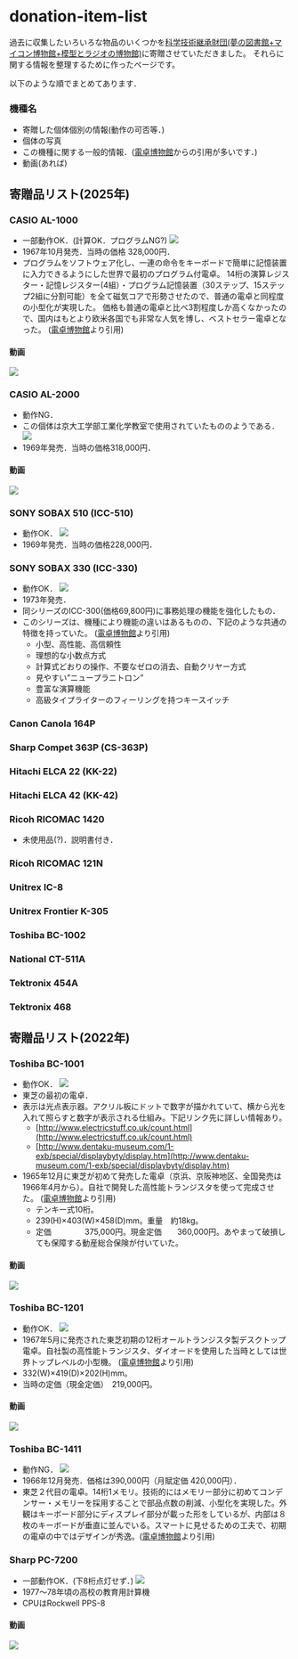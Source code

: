 # donation-item-list

過去に収集したいろいろな物品のいくつかを[科学技術継承財団(夢の図書館+マイコン博物館+模型とラジオの博物館)](https://scitech.or.jp/)に寄贈させていただきました。
それらに関する情報を整理するために作ったページです。

以下のような順でまとめてあります．
### 機種名
- 寄贈した個体個別の情報(動作の可否等．)
- 個体の写真
- この機種に関する一般的情報．([電卓博物館](http://www.dentaku-museum.com/)からの引用が多いです．)
- 動画(あれば)

## 寄贈品リスト(2025年)
### CASIO AL-1000
- 一部動作OK．(計算OK．プログラムNG?)
![](./images/AL1000.jpg)
- 1967年10月発売．当時の価格 328,000円．
- プログラムをソフトウェア化し、一連の命令をキーボードで簡単に記憶装置に入力できるようにした世界で最初のプログラム付電卓。
14桁の演算レジスター・記憶レジスター(4組）・プログラム記憶装置（30ステップ、15ステップ2組に分割可能）を全て磁気コアで形勢させたので、普通の電卓と同程度の小型化が実現した。
価格も普通の電卓と比べ3割程度しか高くなかったので、国内はもとより欧米各国でも非常な人気を博し、ベストセラー電卓となった。
([電卓博物館](http://www.dentaku-museum.com/calc/calc/2-casio/1-casiod/casiod.html)より引用)
#### 動画
[![](http://img.youtube.com/vi/BeIrLHDxwRw/0.jpg)](https://www.youtube.com/watch?v=BeIrLHDxwRw)

### CASIO AL-2000
- 動作NG．
- この個体は京大工学部工業化学教室で使用されていたもののようである．
![](./images/AL2000.jpg)
- 1969年発売．当時の価格318,000円．

#### 動画
[![](http://img.youtube.com/vi/e4F-G-5JWjo/0.jpg)](https://www.youtube.com/watch?v=e4F-G-5JWjo)

### SONY SOBAX 510 (ICC-510)
- 動作OK．
![](./images/SOBAX510.jpg)
- 1969年発売．当時の価格228,000円．


### SONY SOBAX 330 (ICC-330)
- 動作OK．
![](./images/SOBAX330.jpg)
- 1973年発売．
- 同シリーズのICC-300(価格69,800円)に事務処理の機能を強化したもの．
- このシリーズは、機種により機能の違いはあるものの、下記のような共通の特徴を持っていた。
([電卓博物館](http://www.dentaku-museum.com/calc/calc/4-sony/sobax/sobax.html)より引用)
  - 小型、高性能、高信頼性
  - 理想的な小数点方式
  - 計算式どおりの操作、不要なゼロの消去、自動クリヤー方式
  - 見やすい”ニュープラニトロン”
  - 豊富な演算機能
  - 高級タイプライターのフィーリングを持つキースイッチ

### Canon Canola 164P

### Sharp Compet 363P (CS-363P)

### Hitachi ELCA 22 (KK-22)

### Hitachi ELCA 42 (KK-42)


### Ricoh RICOMAC 1420
- 未使用品(?)．説明書付き．


### Ricoh RICOMAC 121N

### Unitrex IC-8

### Unitrex Frontier K-305

### Toshiba BC-1002


### National CT-511A

### Tektronix 454A

### Tektronix 468


## 寄贈品リスト(2022年)
### Toshiba BC-1001
- 動作OK．
![](./images/BC1001.jpg)
- 東芝の最初の電卓．
- 表示は光点表示器。アクリル板にドットで数字が描かれていて、横から光を入れて照らすと数字が表示される仕組み。下記リンク先に詳しい情報あり。
  - [http://www.electricstuff.co.uk/count.html](http://www.electricstuff.co.uk/count.html)
  - [http://www.dentaku-museum.com/1-exb/special/displaybyty/display.htm](http://www.dentaku-museum.com/1-exb/special/displaybyty/display.htm)
- 1965年12月に東芝が初めて発売した電卓（京浜、京阪神地区、全国発売は1966年4月から）。自社で開発した高性能トランジスタを使って完成させた。
([電卓博物館](http://www.dentaku-museum.com/calc/calc/5-toshiba/1-toshibad/toshibad.html)より引用)
  - テンキー式10桁。
  - 239(H)×403(W)×458(D)mm。重量　約18kg。
  - 定価　　　　 375,000円。現金定価　　360,000円。あやまって破損しても保障する動産総合保険が付いていた。

#### 動画
[![](http://img.youtube.com/vi/bSgsL_RL1QQ/0.jpg)](https://www.youtube.com/watch?v=bSgsL_RL1QQ)

### Toshiba BC-1201
- 動作OK．
![](./images/BC1201.jpg)
- 1967年5月に発売された東芝初期の12桁オールトランジスタ製デスクトップ電卓。自社製の高性能トランジスタ、ダイオードを使用した当時としては世界トップレベルの小型機。
([電卓博物館](http://www.dentaku-museum.com/calc/calc/5-toshiba/1-toshibad/toshibad.html)より引用)
- 332(W)×419(D)×202(H)mm。
- 当時の定価（現金定価）　219,000円。

#### 動画
[![](http://img.youtube.com/vi/qIcW7tdNmYQ/0.jpg)](https://www.youtube.com/watch?v=qIcW7tdNmYQ)

### Toshiba BC-1411
- 動作NG．
![](./images/BC1411.jpg)
- 1966年12月発売．価格は390,000円（月賦定価 420,000円）．
- 東芝２代目の電卓。14桁1メモリ。技術的にはメモリー部分に初めてコンデンサー・メモリーを採用することで部品点数の削減、小型化を実現した。外観はキーボード部分にディスプレイ部分が載った形をしているが、内部は８枚のキーボードが垂直に並んでいる。スマートに見せるための工夫で、初期の電卓の中ではデザインが秀逸。([電卓博物館](http://www.dentaku-museum.com/calc/calc/5-toshiba/1-toshibad/toshibad.html)より引用)

### Sharp PC-7200
- 一部動作OK．(下8桁点灯せず．)
![](./images/PC7200.jpg)
- 1977～78年頃の高校の教育用計算機
- CPUはRockwell PPS-8
#### 動画
[![](http://img.youtube.com/vi/AM4R2I0qPCQ/0.jpg)](https://www.youtube.com/watch?v=AM4R2I0qPCQ)

